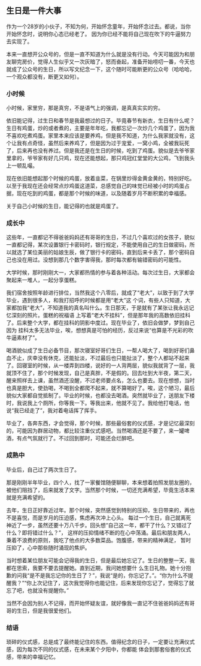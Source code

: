 ## 生日是一件大事

作为一个28岁的小伙子，不知为何，开始怀念童年，开始怀念过去。都说，当你开始怀念时，说明你心态已经老了。
因为你已经不能将自己现在吹下的牛逼努力去实现了。


本来一直想开公众号的，但是一直不知道为什么就是没有行动。今天可能因为和朋友聊完房价，觉得人生似乎又一次灰暗了，怒而奋起，准备开始唠叨一番，今天也就成了公众号的生日，所以写文纪念一下，这个随时可能断更的公众号（哈哈哈，一个观众都没有，断更又如何）。

### 小时候

小时候，家里穷，那是真穷，不是语气上的强调，是真真实实的穷。

依旧能记得，过生日和春节是我最想过的日子。毕竟春节有新衣，生日有什么呢？生日有鸡蛋，炒的或者煮的，主要是年年吃，我都忘记一次炒几个鸡蛋了，因为我不喜欢吃煮鸡蛋。家里本来应该是要养鸡，但是我不知道，为什么我家就没有，这个让我有点奇怪，虽然后来养鸡了，但是因为过于宠爱，一窝小鸡，全被我玩死了，后来再也没有养过。但是我还是在生日的时候，吃到了鸡蛋。貌似是去爷爷家里拿的，爷爷家有好几只鸡，现在还能想起，那只鸡冠红堂堂的大公鸡，飞到我头上一顿乱嘬。

现在依旧能想起那个时候的鸡蛋，放着韭菜，在锅里炒得金黄金黄的，特别好吃。以至于我现在还会经常点炒鸡蛋这道菜，总感觉自己的味觉已经被小时的鸡蛋占据，现在吃到的鸡蛋，都是那个时候的味道，以及随着岁月不断积累的幸福感。

关于自己小时候的生日，能记得的也就是鸡蛋了。

### 成长中

这些年，一直都记不得爸爸妈妈还有哥哥的生日，不过几个喜欢过的女孩子，貌似一直都记得，某次设置银行卡密码时，银行规定，不能使用自己的生日做密码，所以就选了某位美丽的姑娘生辰，做了银行卡的密码，直到后来卡丢了，那个密码自己也没在用过。没想到那几个数字害得我，那时每次都有输错密码的可能性。


大学时候，那时刚刚大一，大家都热情的参与着各种活动。每次过生日，大家都会聚起来一堆人，一起分享蛋糕。

我们宿舍按照年龄进行排位，当然我这个八零后，就成了“老大”，以致于到了大学毕业，遇到很多人，和我打招呼的时候都是用“老大”这
个词，有些人只知道，大家都加我“老大”，不知道我的真名叫什么。生日那天，于是就有了某张让我永远记忆深刻的照片。蛋糕的祝福语
上写着“老大不挂科”，但是那年我的高数依旧挂科了。后来整个大学，都在挂科的阴影中度过。现在毕业了，依旧会做梦，梦到自己因为
挂科太多无法毕业，唉，想想真是可怕的经历，反过来说“也算是不光彩的吹牛逼素材了”。

喝酒貌似成了生日必备节目，那次寝室好哥们生日，一帮人喝大了，喝到好哥们鼻血不止，庆幸没有休克，还能扯淡，不过最后也只能扯淡了，整个人都站不起来了。回寝室的时候，从一楼弄到四楼，说好的一人背两层，貌似我就背了一层，我就顶不住了，那个时候发现，自己是真胖，不是假的。回去吐到大半夜，第二天，醒来照样去上课，虽然酒还没醒，不过老师要点名，怎么也要去。现在想想，当时也真是胆大，使劲喝，不喝到全都爬不起来，就不算喝好了。唉，这个陋习，最后貌似大家都自觉抵制了。毕业的时候，也都没去喝酒。突然就毕业了，送朋友下楼时，我说我上个厕所，你等我一下。等我出来，他就不见了。我给他打电话，他说“我已经走了”，我对着电话挥了挥手。


毕业了，各奔东西，才会觉得，那个时候，那些最俗套的仪式感，才是记忆最深刻的，可能因为群居动物，都比较注重仪式感吧。当然喝酒还是不要了，来一罐啤酒，有点气氛就行了。不过回到那时，可能还会烂醉吧。

### 成熟中

毕业后，自己过了两次生日了。

那是刚刚半年毕业，四个人，找了一家餐馆随便聊聊，本来想着拍照发朋友圈的，被他们阻挡了，后来就发了文字。当然那个时候，一切还充满希望，毕竟生活本来就是充满希望的。

去年，生日正好靠近过年。那个时候，突然感觉到特别的压抑，生日带来的，再也不是喜悦，而是岁月的压迫感，焦虑再次冲上心头。
每过一个生日，自己就离死神近了一步，虽然还要十万八千步。回头想“自己这一年，都干了什么？又错过了什么？即将错过什么？”，
这样的压抑情绪不断的在心中荡涌。最后和朋友两人，秉着不浪费的原则，我吃了他点的大多数菜品。饱腹感，带来的精神满足，
暂时压抑了，心中那些随时涌现的焦炉。

当时想着某位朋友可能会记得我的生日，但是最后她忘记了。生日的整整一天，我都在思索，我要不要去提醒她。直到近期，我问她想要什
么生日礼物。她十分抱歉的问我“是不是我忘记你的生日了？”，我说“是的，你忘记了。”。“你为什么不提醒我？”“你上次记住了，这次我觉得你也能记住，后来发现你忘记了，觉得忘了就忘了吧，也就没有提醒你。”

当然不会因为别人不记得，而开始怀疑友谊，就好像我一直记不住爸爸妈妈还有哥哥的生日，但是我很爱他们。

### 结语

琐碎的仪式感，总是成了最终能记住的东西。值得纪念的日子，一定要让充满仪式感，因为每次不同的仪式感，在未来某个夕阳中，你都能
体会到那套俗套的仪式感，带来的幸福记忆。




